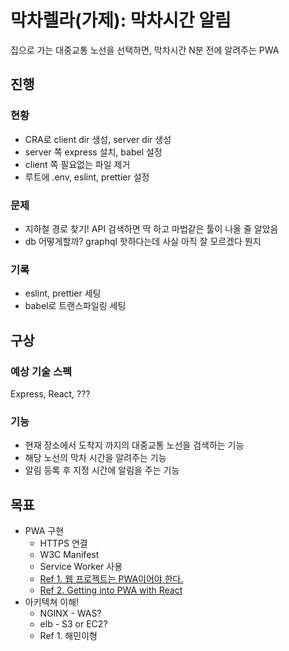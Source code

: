 # 막차렐라(가제): 막차시간 알림

집으로 가는 대중교통 노선을 선택하면, 막차시간 N분 전에 알려주는 PWA

## 진행

### 현황

- CRA로 client dir 생성, server dir 생성
- server 쪽 express 설치, babel 설정
- client 쪽 필요없는 파일 제거
- 루트에 .env, eslint, prettier 설정

### 문제

- 지하철 경로 찾기! API 검색하면 딱 하고 마법같은 툴이 나올 줄 알았음
- db 어떻게할까? graphql 핫하다는데 사실 아직 잘 모르겠다 뭔지

### 기록

- eslint, prettier 세팅
- babel로 트랜스파일링 세팅

## 구상

### 예상 기술 스펙

Express, React, ???

### 기능

- 현재 장소에서 도착지 까지의 대중교통 노선을 검색하는 기능
- 해당 노선의 막차 시간을 알려주는 기능
- 알림 등록 후 지정 시간에 알림을 주는 기능

## 목표

- PWA 구현
  - HTTPS 연결
  - W3C Manifest
  - Service Worker 사용
  - [Ref 1. 웹 프로젝트는 PWA이어야 한다.](https://webactually.com/2017/09/%EC%9B%B9-%ED%94%84%EB%A1%9C%EC%A0%9D%ED%8A%B8%EB%8A%94-pwa%EC%9D%B4%EC%96%B4%EC%95%BC-%ED%95%9C%EB%8B%A41/)
  - [Ref 2. Getting into PWA with React](https://www.youtube.com/watch?v=rAx2x6CSnws)
- 아키텍쳐 이해!
  - NGINX - WAS?
  - elb - S3 or EC2?
  - Ref 1. 해민이형
